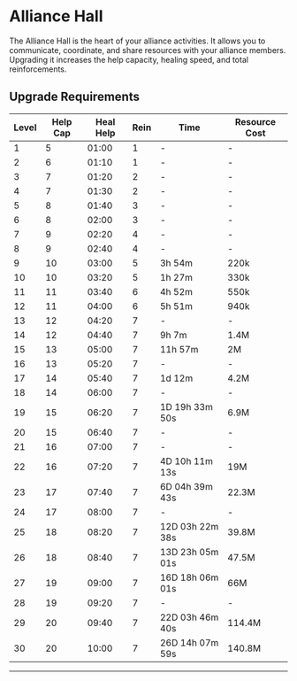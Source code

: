 # Alliance Hall

The Alliance Hall is the heart of your alliance activities. It allows you to communicate, coordinate, and share resources with your alliance members. Upgrading it increases the help capacity, healing speed, and total reinforcements.

## Upgrade Requirements

| Level | Help Cap | Heal Help | Rein | Time            | Resource Cost |
|-------|----------|-----------|------|-----------------|---------------|
| 1     | 5        | 01:00     | 1    | -               | -             |
| 2     | 6        | 01:10     | 1    | -               | -             |
| 3     | 7        | 01:20     | 2    | -               | -             |
| 4     | 7        | 01:30     | 2    | -               | -             |
| 5     | 8        | 01:40     | 3    | -               | -             |
| 6     | 8        | 02:00     | 3    | -               | -             |
| 7     | 9        | 02:20     | 4    | -               | -             |
| 8     | 9        | 02:40     | 4    | -               | -             |
| 9     | 10       | 03:00     | 5    | 3h 54m          | 220k          |
| 10    | 10       | 03:20     | 5    | 1h 27m          | 330k          |
| 11    | 11       | 03:40     | 6    | 4h 52m          | 550k          |
| 12    | 11       | 04:00     | 6    | 5h 51m          | 940k          |
| 13    | 12       | 04:20     | 7    | -               | -             |
| 14    | 12       | 04:40     | 7    | 9h 7m           | 1.4M             |
| 15    | 13       | 05:00     | 7    | 11h 57m         | 2M             |
| 16    | 13       | 05:20     | 7    | -               | -             |
| 17    | 14       | 05:40     | 7    | 1d 12m          | 4.2M             |
| 18    | 14       | 06:00     | 7    | -               | -             |
| 19    | 15       | 06:20     | 7    | 1D 19h 33m 50s  | 6.9M          |
| 20    | 15       | 06:40     | 7    | -               | -             |
| 21    | 16       | 07:00     | 7    | -               | -             |
| 22    | 16       | 07:20     | 7    | 4D 10h 11m 13s  | 19M           |
| 23    | 17       | 07:40     | 7    | 6D 04h 39m 43s  | 22.3M         |
| 24    | 17       | 08:00     | 7    | -               | -             |
| 25    | 18       | 08:20     | 7    | 12D 03h 22m 38s | 39.8M         |
| 26    | 18       | 08:40     | 7    | 13D 23h 05m 01s | 47.5M         |
| 27    | 19       | 09:00     | 7    | 16D 18h 06m 01s | 66M           |
| 28    | 19       | 09:20     | 7    | -               | -             |
| 29    | 20       | 09:40     | 7    | 22D 03h 46m 40s | 114.4M        |
| 30    | 20       | 10:00     | 7    | 26D 14h 07m 59s | 140.8M        |

---

